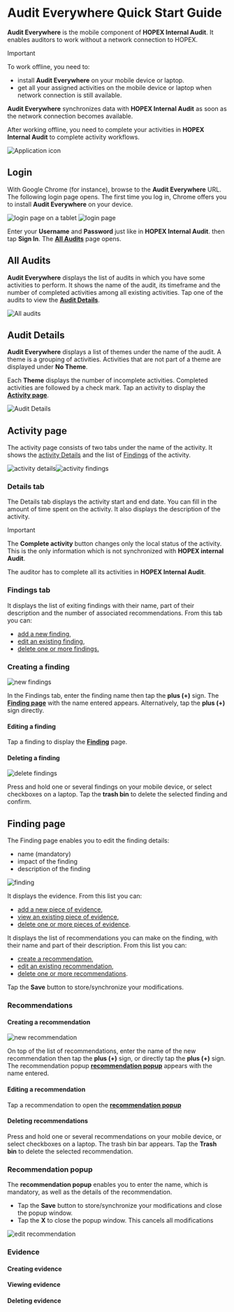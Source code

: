 # Audit Everywhere Quick Start Guide

**Audit Everywhere** is the mobile component of **HOPEX Internal Audit**. It enables auditors to work without a network connection to HOPEX.

>[!IMPORTANT]
>To work offline, you need to:
>
> - install **Audit Everywhere** on your mobile device or laptop.
> - get all your assigned activities on the mobile device or laptop when network connection is still available.
>
>**Audit Everywhere** synchronizes data with **HOPEX Internal Audit** as soon as the network connection becomes available.
>
>After working offline, you need to complete your activities in **HOPEX Internal Audit** to complete activity workflows.
>

![Application icon](images/Favicon.png)

## Login

With Google Chrome (for instance), browse to the **Audit Everywhere** URL. The following login page opens.
The first time you log in, Chrome offers you to install **Audit Everywhere** on your device.

![login page on a tablet](images/login-tab.png)
![login page](images/login.png)

Enter your **Username** and **Password** just like in **HOPEX Internal Audit**.
then tap  **Sign In**. The [**All Audits**](#all-audits) page opens.

## All Audits

**Audit Everywhere** displays the list of audits in which you have some activities to perform.
It shows the name of the audit, its timeframe and the number of completed activities among all existing activities.
Tap one of the audits to view the [**Audit Details**](#audit-details).

![All audits](images/all-audits.png)

## Audit Details

**Audit Everywhere** displays a list of themes under the name of the audit. A theme is a grouping of activities. Activities that are not part of a theme are displayed under **No Theme**.

Each **Theme** displays the number of incomplete activities. Completed activities are followed by a check mark.
Tap an activity to display the [**Activity page**](#activity-page).

![Audit Details](images/audit-details.png)

## Activity page

The activity page consists of two tabs under the name of the activity. It shows the [activity Details](#details-tab) and the list of [Findings](#findings-tab) of the activity.

![activity details](images/activity-details.png)![activity findings](images/activity-findings.png)

### Details tab

The Details tab displays the activity start and end date. You can fill in the amount of time spent on the activity. It also displays the description of the activity.

> [!IMPORTANT]
>The **Complete activity** button changes only the local status of the activity. This is the only information which is not synchronized with **HOPEX internal Audit**.
>
>The auditor has to complete all its activities in **HOPEX Internal Audit**.

### Findings tab

It displays the list of exiting findings with their name, part of their description and the number of associated recommendations. From this tab you can:

- [add a new finding](#create-a-new-finding),
- [edit an existing finding](#edit-finding),
- [delete one or more findings.](#delete-finding)

### Creating a finding

![new findings](images/new-finding.png)

In the Findings tab, enter the finding name then tap the **plus (+)** sign. The [**Finding page**](#finding-page) with the name entered appears.
Alternatively, tap the **plus (+)** sign directly.

#### Editing a finding

Tap a finding to display the [**Finding**](#finding) page.

#### Deleting a finding

![delete findings](images/delete-findings.png)

Press and hold one or several findings on your mobile device, or select checkboxes on a laptop. Tap the **trash bin** to delete the selected finding and confirm.

## Finding page

The Finding page enables you to edit the finding details:

- name (mandatory)
- impact of the finding
- description of the finding

![finding](images/finding.png)

It displays the evidence. From this list you can:

- [add a new piece of evidence](#creating-evidence),
- [view an existing piece of evidence](#viewing-evidence),
- [delete one or more pieces of evidence](#deleting-evidence).

It displays the list of recommendations you can make on the finding, with their name and part of their description. From this list you can:

- [create a recommendation](#creating-a-recommendation),
- [edit an existing recommendation](#editing-a-recommendation),
- [delete one or more recommendations](#deleting-recommendations).

Tap the **Save** button to store/synchronize your modifications.

### Recommendations

#### Creating a recommendation

![new recommendation](images/new-recommendation.png)

On top of the list of recommendations, enter the name of the new recommendation then tap the **plus (+)** sign, or directly tap the **plus (+)** sign. The recommendation popup [**recommendation popup**](#recommendation-popup) appears with the name entered.

#### Editing a recommendation

Tap a recommendation to open the [**recommendation popup**](#recommendation-popup)

#### Deleting recommendations

Press and hold one or several recommendations on your mobile device, or select checkboxes on a laptop. The trash bin bar appears. Tap the **Trash bin** to delete the selected recommendation.

### Recommendation popup

The **recommendation popup** enables you to enter the name, which is mandatory, as well as the details of the recommendation.

- Tap the **Save** button to store/synchronize your modifications and close the popup window.
- Tap the **X** to close the popup window. This cancels all modifications

![edit recommendation](images/recommendation-edit.png)

### Evidence

#### Creating evidence

#### Viewing evidence

#### Deleting evidence
